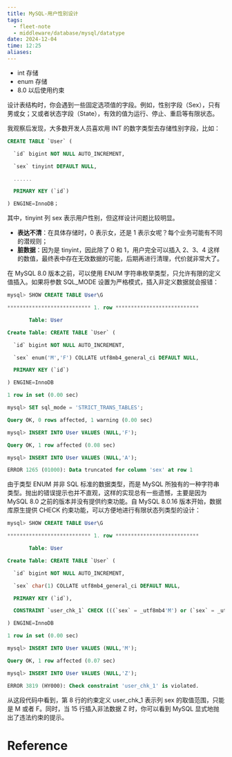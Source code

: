 ```yaml
---
title: MySQL-用户性别设计
tags:
  - fleet-note
  - middleware/database/mysql/datatype
date: 2024-12-04
time: 12:25
aliases:
---
```

* int 存储
* enum 存储
* 8.0 以后使用约束


设计表结构时，你会遇到一些固定选项值的字段。例如，性别字段（Sex），只有男或女；又或者状态字段（State），有效的值为运行、停止、重启等有限状态。

我观察后发现，大多数开发人员喜欢用 INT 的数字类型去存储性别字段，比如：

```sql
CREATE TABLE `User` (

  `id` bigint NOT NULL AUTO_INCREMENT,

  `sex` tinyint DEFAULT NULL,

  ......

  PRIMARY KEY (`id`)

) ENGINE=InnoDB；
```

其中，tinyint 列 sex 表示用户性别，但这样设计问题比较明显。

- **表达不清**：在具体存储时，0 表示女，还是 1 表示女呢？每个业务可能有不同的潜规则；
- **脏数据**：因为是 tinyint，因此除了 0 和 1，用户完全可以插入 2、3、4 这样的数值，最终表中存在无效数据的可能，后期再进行清理，代价就非常大了。

在 MySQL 8.0 版本之前，可以使用 ENUM 字符串枚举类型，只允许有限的定义值插入。如果将参数 SQL_MODE 设置为严格模式，插入非定义数据就会报错：

```sql
mysql> SHOW CREATE TABLE User\G

*************************** 1. row ***************************

       Table: User

Create Table: CREATE TABLE `User` (

  `id` bigint NOT NULL AUTO_INCREMENT,

  `sex` enum('M','F') COLLATE utf8mb4_general_ci DEFAULT NULL,

  PRIMARY KEY (`id`)

) ENGINE=InnoDB

1 row in set (0.00 sec)

mysql> SET sql_mode = 'STRICT_TRANS_TABLES';

Query OK, 0 rows affected, 1 warning (0.00 sec)

mysql> INSERT INTO User VALUES (NULL,'F');

Query OK, 1 row affected (0.08 sec)

mysql> INSERT INTO User VALUES (NULL,'A');

ERROR 1265 (01000): Data truncated for column 'sex' at row 1
```

由于类型 ENUM 并非 SQL 标准的数据类型，而是 MySQL 所独有的一种字符串类型。抛出的错误提示也并不直观，这样的实现总有一些遗憾，主要是因为MySQL 8.0 之前的版本并没有提供约束功能。自 MySQL 8.0.16 版本开始，数据库原生提供 CHECK 约束功能，可以方便地进行有限状态列类型的设计：

```sql
mysql> SHOW CREATE TABLE User\G

*************************** 1. row ***************************

       Table: User

Create Table: CREATE TABLE `User` (

  `id` bigint NOT NULL AUTO_INCREMENT,

  `sex` char(1) COLLATE utf8mb4_general_ci DEFAULT NULL,

  PRIMARY KEY (`id`),

  CONSTRAINT `user_chk_1` CHECK (((`sex` = _utf8mb4'M') or (`sex` = _utf8mb4'F')))

) ENGINE=InnoDB

1 row in set (0.00 sec)

mysql> INSERT INTO User VALUES (NULL,'M');

Query OK, 1 row affected (0.07 sec)

mysql> INSERT INTO User VALUES (NULL,'Z');

ERROR 3819 (HY000): Check constraint 'user_chk_1' is violated.
```

从这段代码中看到，第 8 行的约束定义 user_chk_1 表示列 sex 的取值范围，只能是 M 或者 F。同时，当 15 行插入非法数据 Z 时，你可以看到 MySQL 显式地抛出了违法约束的提示。

# Reference